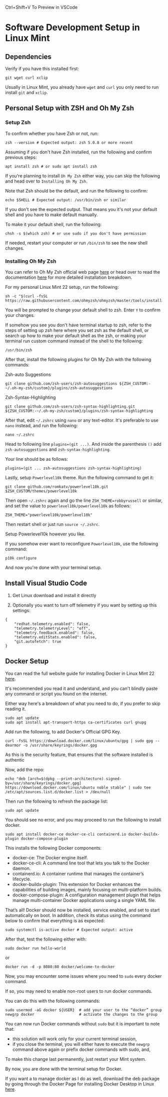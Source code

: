 Ctrl+Shift+V To Preview in VSCode

# Software Development Setup in Linux Mint

## Dependencies

Verify if you have this installed first:
```
git wget curl xclip
```

Usually in Linux Mint, you already have `wget` and `curl` you only need to run install `git` and `xclip`.

## Personal Setup with ZSH and Oh My Zsh

### Setup Zsh

To confirm whether you have Zsh or not, run:
```
zsh --version # Expected output: zsh 5.0.8 or more recent
```

Assuming if you don't have Zsh installed, run the following and confirm previous steps:
```
apt install zsh # or sudo apt install zsh
```

If you're planning to install `Oh My Zsh` either way, you can skip the following and head over to `Installing Oh My Zsh`.

Note that Zsh should be the default, and run the following to confirm:
```
echo $SHELL # Expected output: /usr/bin/zsh or similar
```

If you don't see the expected output. That means you it's not your default shell and you have to make default manually.

To make it your default shell, run the following:
```
chsh -s $(which zsh) # or use sudo if you don't have permission
```

If needed, restart your computer or run `/bin/zsh` to see the new shell changes.

### Installing Oh My Zsh

You can refer to Oh My Zsh official web page [here](https://ohmyz.sh/) or head over to read the documentation [here](https://github.com/ohmyzsh/ohmyzsh/wiki) for more detailed installation breakdown.

For my personal Linux Mint 22 setup, run the following:

```
sh -c "$(curl -fsSL https://raw.githubusercontent.com/ohmyzsh/ohmyzsh/master/tools/install.sh)"
```

You will be prompted to change your default shell to zsh. Enter `Y` to confirm your changes.

If somehow you see you don't have terminal startup to zsh, refer to the steps of setting up zsh here where you set zsh as the default shell, or search up how to make your default shell as the zsh, or making your terminal run custom command instead of the shell to the following:
```
/usr/bin/zsh
```

After that, install the following plugins for Oh My Zsh with the following commands:

Zsh-auto Suggestions
```
git clone github.com/zsh-users/zsh-autosuggestions ${ZSH_CUSTOM:-~/.oh-my-zsh/custom}/plugins/zsh-autosuggestions
```

Zsh-Syntax-Highlighting
```
git clone github.com/zsh-users/zsh-syntax-highlighting.git ${ZSH_CUSTOM:-~/.oh-my-zsh/custom}/plugins/zsh-syntax-highlighting
```

After that, edit `~/.zshrc` using `nano` or any text-editor. It's preferable to use `nano` instead, and run the following:

```
nano ~/.zshrc
```

Head to following line `plugins=(git ...)`. And inside the parenthesis `()`
add `zsh-autosuggestions` and `zsh-syntax-highlighting`.

Your line should be as follows:
```
plugins=(git ... zsh-autosuggestions zsh-syntax-highlighting)
```

Lastly, setup `Powerlevel10k` theme. Run the following command to get it:
```
git clone github.com/romkatv/powerlevel10k.git $ZSH_CUSTOM/themes/powerlevel10k
```

Then open `~/.zshrc` again and go the line `ZSH_THEME=robbyrussell` or similar, and set the value to `powerlevel10k/powerlevel10k` as follows:
```
ZSH_THEME="powerlevel10k/powerlevel10k"
```

Then restart shell or just run `source ~/.zshrc`.

Setup Powerlevel10k however you like.

If you somehow ever want to reconfigure `Powerlevel10k`, use the following command:
```
p10k configure
```

And now you're done with your terminal setup.


## Install Visual Studio Code

1. Get Linux download and install it directly

2. Optionally you want to turn off telemetry if you want by setting up this settings:

```
{
    "redhat.telemetry.enabled": false,
    "telemetry.telemetryLevel": "off",
    "telemetry.feedback.enabled": false,
    "telemetry.editStats.enabled": false,
    "git.autofetch": true
}
```

## Docker Setup

You can read the full website guide for installing Docker in Linux Mint 22 [here](https://linuxiac.com/how-to-install-docker-on-linux-mint-22/).

It's recommended you read it and understand, and you can't blindly paste any command or script you found on the internet.

Either way here's a breakdown of what you need to do, if you prefer to skip reading it.

```
sudo apt update
sudo apt install apt-transport-https ca-certificates curl gnupg
```

Add run the following, to add Docker's Official GPG Key.
```
curl -fsSL https://download.docker.com/linux/ubuntu/gpg | sudo gpg --dearmor -o /usr/share/keyrings/docker.gpg
```
As this is the security feature, that ensures that the software installed is authentic

Now, add the repo:
```
echo "deb [arch=$(dpkg --print-architecture) signed-by=/usr/share/keyrings/docker.gpg] https://download.docker.com/linux/ubuntu noble stable" | sudo tee /etc/apt/sources.list.d/docker.list > /dev/null
```

Then run the following to refresh the package list:
```
sudo apt update
```

You should see no error, and you may proceed to run the following to install docker.
```
sudo apt install docker-ce docker-ce-cli containerd.io docker-buildx-plugin docker-compose-plugin
```

This installs the following Docker components:
 - docker-ce: The Docker engine itself.
 - docker-ce-cli: A command line tool that lets you talk to the Docker daemon.
 - containerd.io: A container runtime that manages the container’s lifecycle.
 - docker-buildx-plugin: This extension for Docker enhances the capabilities of building images, mainly focusing on multi-platform builds.
 - docker-compose-plugin: A configuration management plugin that helps manage multi-container Docker applications using a single YAML file.

That’s all! Docker should now be installed, service enabled, and set to start automatically on boot. In addition, check its status using the command below to confirm that everything is as expected:
```
sudo systemctl is-active docker # Expected output: active
```

After that, test the following either with:
```
sudo docker run hello-world
```
or
```
docker run -d -p 8080:80 docker/welcome-to-docker
```

Now, you may encounter some issues where you need to `sudo` every docker command.

If so, you may need to enable non-root users to run docker commands.

You can do this with the following commands:
```
sudo usermod -aG docker ${USER}  # add your user to the “docker” group
newgrp docker                    # activate the changes to the group
```

You can now run Docker commands without `sudo` but it is important to note that:

- this solution will work only for your current terminal session,
- if you close the terminal, you will either have to execute the `newgrp` command above again or prefix docker commands with sudo, and,

To make this change last permanently, just restart your Mint system.

By now, you are done with the terminal setup for Docker.


If you want a to manage docker as I do as well, download the deb package by going through the Docker Page for installing Docker Desktop in Linux [here](https://docs.docker.com/desktop/setup/install/linux/ubuntu/).


